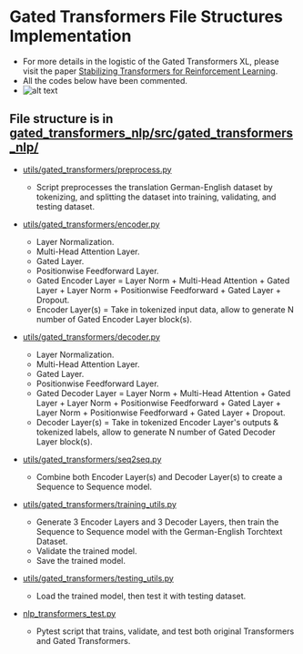 # Gated Transformers File Structures Implementation
- For more details in the logistic of the Gated Transformers XL, please visit the paper [Stabilizing Transformers for Reinforcement Learning](https://arxiv.org/abs/1910.06764).
- All the codes below have been commented.
- ![alt text](https://github.com/mnguyen0226/gated_transformers_nlp/blob/main/imgs/gated_transformers.png)
## File structure is in [gated_transformers_nlp/src/gated_transformers_nlp/](https://github.com/mnguyen0226/gated_transformers_nlp/tree/main/src/gated_transformers_nlp)
- [utils/gated_transformers/preprocess.py](https://github.com/mnguyen0226/gated_transformers_nlp/blob/main/src/gated_transformers_nlp/utils/gated_transformers/preprocess.py)
    - Script preprocesses the translation German-English dataset by tokenizing, and splitting the dataset into training, validating, and testing dataset.
- [utils/gated_transformers/encoder.py](https://github.com/mnguyen0226/gated_transformers_nlp/blob/main/src/gated_transformers_nlp/utils/gated_transformers/encoder.py)
    - Layer Normalization.
    - Multi-Head Attention Layer.
    - Gated Layer.
    - Positionwise Feedforward Layer.
    - Gated Encoder Layer = Layer Norm + Multi-Head Attention + Gated Layer + Layer Norm + Positionwise Feedforward + Gated Layer + Dropout.
    - Encoder Layer(s) = Take in tokenized input data, allow to generate N number of Gated Encoder Layer block(s).
- [utils/gated_transformers/decoder.py](https://github.com/mnguyen0226/gated_transformers_nlp/blob/main/src/gated_transformers_nlp/utils/gated_transformers/decoder.py)
    - Layer Normalization.
    - Multi-Head Attention Layer.
    - Gated Layer.
    - Positionwise Feedforward Layer.
    - Gated Decoder Layer = Layer Norm + Multi-Head Attention + Gated Layer + Layer Norm + Positionwise Feedforward + Gated Layer + Layer Norm + Positionwise Feedforward + Gated Layer + Dropout.
    - Decoder Layer(s) = Take in tokenized Encoder Layer's outputs & tokenized labels, allow to generate N number of Gated Decoder Layer block(s).

- [utils/gated_transformers/seq2seq.py](https://github.com/mnguyen0226/gated_transformers_nlp/blob/main/src/gated_transformers_nlp/utils/gated_transformers/seq2seq.py)
    - Combine both Encoder Layer(s) and Decoder Layer(s) to create a Sequence to Sequence model.
- [utils/gated_transformers/training_utils.py](https://github.com/mnguyen0226/gated_transformers_nlp/blob/main/src/gated_transformers_nlp/utils/gated_transformers/training_utils.py)
    - Generate 3 Encoder Layers and 3 Decoder Layers, then train the Sequence to Sequence model with the German-English Torchtext Dataset. 
    - Validate the trained model.
    - Save the trained model.
- [utils/gated_transformers/testing_utils.py](https://github.com/mnguyen0226/gated_transformers_nlp/blob/main/src/gated_transformers_nlp/utils/gated_transformers/testing_utils.py)
    - Load the trained model, then test it with testing dataset.
- [nlp_transformers_test.py](https://github.com/mnguyen0226/gated_transformers_nlp/blob/main/src/gated_transformers_nlp/nlp_transformers_test.py)
    - Pytest script that trains, validate, and test both original Transformers and Gated Transformers.
